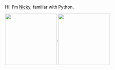 Hi! I'm [Nicky](https://web.facebook.com/alan.hunter.39108297/), familiar with Python.


<a href="https://github-readme-stats.vercel.app/api?username=nickygenn1&show_icons=true&theme=dracula">
  <img align="center" height="170" src="https://github-readme-stats.vercel.app/api?username=nickygenn1&show_icons=true&theme=dracula" />
</a>

<a href="https://github-readme-stats.vercel.app/api/top-langs/?username=nickygenn1&layout=compact">
  <img align="center" height="170" src="https://github-readme-stats.vercel.app/api/top-langs/?username=nickygenn1&layout=compact" />
</a>
